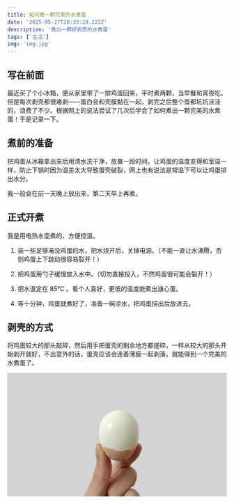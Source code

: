 ```yaml
---
title: 如何煮一颗完美的水煮蛋
date: '2025-05-27T20:33:20.222Z'
description: '煮出一颗好剥壳的水煮蛋'
tags: ['生活']
img: 'img.jpg'
---
```


## 写在前面

最近买了个小冰箱，便从家里带了一排鸡蛋回来，平时煮两颗，当早餐和宵夜吃。但是每次剥壳都很难剥——蛋白会和壳膜黏在一起，剥完之后整个蛋都坑坑洼洼的，浪费了不少。根据网上的说法尝试了几次后学会了如何煮出一颗完美的水煮蛋！于是记录一下。

## 煮前的准备

把鸡蛋从冰箱拿出来后用清水洗干净，放置一段时间，让鸡蛋的温度变得和室温一样，防止下锅时因为温差太大导致蛋壳破裂，网上也有说法是常温下可以让鸡蛋排出水分。

我一般会在前一天晚上放出来，第二天早上再煮。

## 正式开煮

我是用电热水壶煮的，方便控温。

1. 装一些足够淹没鸡蛋的水，把水烧开后，关掉电源。（不能一直让水沸腾，否则鸡蛋上下跳动很容易裂开！）

2. 把鸡蛋用勺子缓慢放入水中。（切勿直接投入，不然鸡蛋很可能会裂开！）

3. 把水温定在 85℃ 。看个人喜好，更低的温度能煮出溏心蛋。

4. 等十分钟，鸡蛋就煮好了，准备一碗凉水，把鸡蛋捞出后放进去。

## 剥壳的方式

将鸡蛋较大的那头敲碎，然后用手把蛋壳的剩余地方都搓碎，一样从较大的那头开始剥开就好，不出意外的话，蛋壳应该会连着薄膜一起剥落，就能得到一个完美的水煮蛋了。

![nice](./egg.png)

